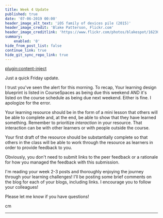 ```yaml
---
title: Week 4 Update
published: true
date: '07-06-2019 00:00'
header_image_alt_text: 'iOS family of devices pile (2015)'
header_image_credit: 'Blake Patterson, Flickr.com'
header_image_creditlink: 'https://www.flickr.com/photos/blakespot/16230041026/'
summary:
    enabled: '0'
hide_from_post_list: false
continue_link: true
hide_git_sync_repo_link: true
---
```


[plugin:content-inject](/edci335/home/_important-reminders)

Just a quick Friday update.

I trust you've seen the alert for this morning. To recap, Your learning design blueprint is listed in CourseSpaces as being due this weekend AND it's listed on the course schedule as being due next weekend. Either is fine. I apologize for the error.

Your learning resource should be in the form of a mini lesson that others will be able to complete and, at the end, be able to show that they have learned something. Remember to prioritize *interaction* in your resource. That interaction can be with other learners or with people outside the course.

Your first draft of the resource should be substantially complete so that others in the class will be able to work through the resource as learners in order to provide feedback to you.

Obviously, you don't need to submit links to the peer feedback or a rationale for how you managed the feedback with this submission.

I'm reading your week 2-3 posts and thoroughly enjoying the journey through your learning challenges! I'll be posting some brief comments on the blog for each of your blogs, including links. I encourage you to follow your colleagues!

Please let me know if you have questions!

cm

---
